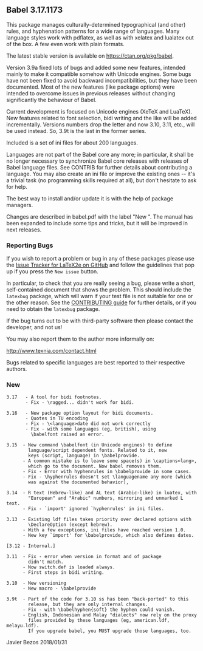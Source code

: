 ## Babel 3.17.1173

This package manages culturally-determined typographical (and other)
rules, and hyphenation patterns for a wide range of languages.  Many
language styles work with pdflatex, as well as with xelatex and
lualatex out of the box.  A few even work with plain formats.

The latest stable version is available on <https://ctan.org/pkg/babel>.

Version 3.9a fixed lots of bugs and added some new features, intended
mainly to make it compatible somehow with Unicode engines. Some bugs
have not been fixed to avoid backward incompatibilities, but they have
been documented. Most of the new features (like package options) were
intended to overcome issues in previous releases without changing
significantly the behaviour of Babel.

Current development is focused on Unicode engines (XeTeX and LuaTeX).
New features related to font selection, bidi writing and the like will
be added incrementally. Versions numbers drop the letter and now 3.10,
3.11, etc., will be used instead. So, 3.9t is the last in the former
series.

Included is a set of ini files for about 200 languages.

Languages are not part of the Babel core any more; in particular, it
shall be no longer necessary to synchronize Babel core releases with
releases of Babel language files. See CONTRIB for further details
about contributing a language. You may also create an ini file or
improve the existing ones -- it's a trivial task (no programming
skills required at all), but don't hesitate to ask for help.

The best way to install and/or update it is with the help of package
managers.

Changes are described in babel.pdf with the label "New <version>". The
manual has been expanded to include some tips and tricks, but it will
be improved in next releases.

### Reporting Bugs

If you wish to report a problem or bug in any of these packages please
use the
[Issue Tracker for LaTeX2e on GitHub](https://github.com/latex3/latex2e/issues)
and follow the guidelines that pop up if you press the `New issue`
button.

In particular, to check that you are really seeing a bug, please write
a short, self-contained document that shows the problem. This should
include the `latexbug` package, which will warn if your test file is
not suitable for one or the other reason. See the
[CONTRIBUTING guide](https://github.com/latex3/latex2e/blob/master/CONTRIBUTING.md)
for further details, or if you need to obtain the `latexbug` package.

If the bug turns out to be with third-party software then please
contact the developer, and not us!

You may also report them to the author more informally on:

   http://www.texnia.com/contact.html

Bugs related to specific languages are best reported to their
respective authors.

### New

```
3.17   - A tool for bidi footnotes.
       - Fix - \ragged... didn't work for bidi.
       
3.16   - New package option layout for bidi documents.
       - Quotes in TU encoding
       - Fix - \<language>date did not work correctly
       - Fix - with some languages (eg, british), using
         \babelfont raised an error.

3.15  - New command \babelfont (in Unicode engines) to define
        language/script dependent fonts. Related to it, new
        keys (script, language) in \babelprovide.
      - A common mistake is to leave some space(s) in \captions<lang>,
        which go to the document. Now babel removes them.
      - Fix - Error with hyphenrules in \babelprovide in some cases.
      - Fix - \hyphenrules doesn't set \languagename any more (which
        was against the documented behavior),
	
3.14  - R text (Hebrew-like) and AL text (Arabic-like) in luatex, with
        "European" and "Arabic" numbers, mirroring and unmarked L text.
      - Fix - `import' ignored `hyphenrules' in ini files.

3.13  - Existing ldf files takes priority over declared options with
        \DeclareOption (except hebrew).
      - With a few exceptions, ini files have reached version 1.0.
      - New key `import' for \babelprovide, which also defines dates. 

[3.12 - Internal.]

3.11  - Fix - error when version in format and of package
        didn't match.
      - Now switch.def is loaded always.
      - First steps in bidi writing.

3.10  - New versioning
      - New macro - \babelprovide

3.9t  - Part of the code for 3.10 ss has been "back-ported" to this
        release, but they are only internal changes.
      - Fix - with \babelhyphen{soft} the hyphen could vanish.
      - English, Indonesian and Malay "dialects" now rely on the proxy
        files provided by these languages (eg, american.ldf, melayu.ldf).
        If you upgrade babel, you MUST upgrade those languages, too.
```

Javier Bezos
2018/01/31

